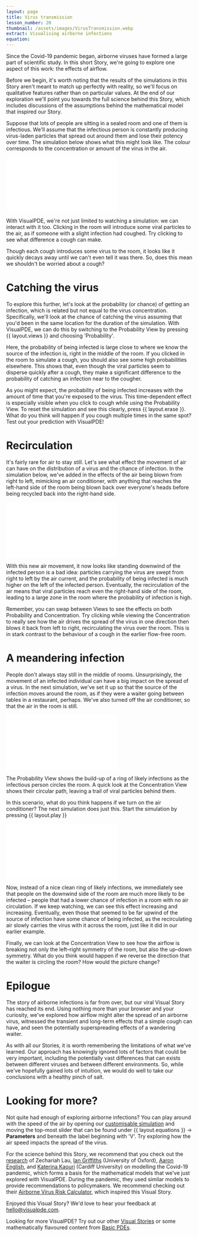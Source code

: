 ```yaml
---
layout: page
title: Virus transmission
lesson_number: 20
thumbnail: /assets/images/VirusTransmission.webp
extract: Visualising airborne infections
equation:
---
```


Since the Covid-19 pandemic began, airborne viruses have formed a large part of scientific study. In this short Story, we're going to explore one aspect of this work: the effects of airflow.

Before we begin, it's worth noting that the results of the simulations in this Story aren't meant to match up perfectly with reality, so we'll focus on qualitative features rather than on particular values. At the end of our exploration we'll point you towards the full science behind this Story, which includes discussions of the assumptions behind the mathematical model that inspired our Story.

Suppose that lots of people are sitting in a sealed room and one of them is infectious. We'll assume that the infectious person is constantly producing virus-laden particles that spread out around them and lose their potency over time. The simulation below shows what this might look like. The colour corresponds to the concentration or amount of the virus in the air. 

<iframe class="sim" src="/sim/?preset=CovidInAStillRoom&story&sf=1" frameborder="0" loading="lazy"></iframe>

With VisualPDE, we're not just limited to watching a simulation: we can interact with it too. Clicking in the room will introduce some viral particles to the air, as if someone with a slight infection had coughed. Try clicking to see what difference a cough can make.

Though each cough introduces some virus to the room, it looks like it quickly decays away until we can't even tell it was there. So, does this mean we shouldn't be worried about a cough?

# Catching the virus
To explore this further, let's look at the probability (or chance) of getting an infection, which is related but not equal to the virus concentration. Specifically, we'll look at the chance of catching the virus assuming that you'd been in the same location for the duration of the simulation. With VisualPDE, we can do this by switching to the Probability View by pressing {{ layout.views }} and choosing 'Probability'.

Here, the probability of being infected is large close to where we know the source of the infection is, right in the middle of the room. If you clicked in the room to simulate a cough, you should also see some high probabilities elsewhere. This shows that, even though the viral particles seem to disperse quickly after a cough, they make a significant difference to the probability of catching an infection near to the cougher.

As you might expect, the probability of being infected increases with the amount of time that you're exposed to the virus. This time-dependent effect is especially visible when you click to cough while using the Probability View. To reset the simulation and see this clearly, press {{ layout.erase }}. What do you think will happen if you cough multiple times in the same spot? Test out your prediction with VisualPDE!

# Recirculation
It's fairly rare for air to stay still. Let's see what effect the movement of air can have on the distribution of a virus and the chance of infection. In the simulation below, we've added in the effects of the air being blown from right to left, mimicking an air conditioner, with anything that reaches the left-hand side of the room being blown back over everyone's heads before being recycled back into the right-hand side.

<iframe class="sim" src="/sim/?preset=CovidInARoom&story&sf=1" frameborder="0" loading="lazy"></iframe>

With this new air movement, it now looks like standing downwind of the infected person is a bad idea: particles carrying the virus are swept from right to left by the air current, and the probability of being infected is much higher on the left of the infected person. Eventually, the recirculation of the air means that viral particles reach even the right-hand side of the room, leading to a large zone in the room where the probability of infection is high. 

Remember, you can swap between Views to see the effects on both Probability and Concentration. Try clicking while viewing the Concentration to really see how the air drives the spread of the virus in one direction then blows it back from left to right, recirculating the virus over the room. This is in stark contrast to the behaviour of a cough in the earlier flow-free room.

# A meandering infection
People don't always stay still in the middle of rooms. Unsurprisingly, the movement of an infected individual can have a big impact on the spread of a virus. In the next simulation, we've set it up so that the source of the infection moves around the room, as if they were a waiter going between tables in a restaurant, perhaps. We've also turned off the air conditioner, so that the air in the room is still.

<iframe class="sim" src="/sim/?preset=CovidInAStillRoomCircling&story&sf=1" frameborder="0" loading="lazy"></iframe>

The Probability View shows the build-up of a ring of likely infections as the infectious person circles the room. A quick look at the Concentration View shows their circular path, leaving a trail of viral particles behind them.

In this scenario, what do you think happens if we turn on the air conditioner? The next simulation does just this. Start the simulation by pressing {{ layout.play }}

<iframe class="sim" src="/sim/?preset=CovidInARoomCircling&story&sf=1" frameborder="0" loading="lazy"></iframe>

Now, instead of a nice clean ring of likely infections, we immediately see that people on the downwind side of the room are much more likely to be infected – people that had a lower chance of infection in a room with no air circulation. If we keep watching, we can see this effect increasing and increasing. Eventually, even those that seemed to be far upwind of the source of infection have some chance of being infected, as the recirculating air slowly carries the virus with it across the room, just like it did in our earlier example.

Finally, we can look at the Concentration View to see how the airflow is breaking not only the left–right symmetry of the room, but also the up–down symmetry. What do you think would happen if we reverse the direction that the waiter is circling the room? How would the picture change?

# Epilogue
The story of airborne infections is far from over, but our viral Visual Story has reached its end. Using nothing more than your browser and your curiosity, we've explored how airflow might alter the spread of an airborne virus, witnessed the transient and long-term effects that a simple cough can have, and seen the potentially superspreading effects of a wandering waiter.

As with all our Stories, it is worth remembering the limitations of what we've learned. Our approach has knowingly ignored lots of factors that could be very important, including the potentially vast differences that can exists between different viruses and between different environments. So, while we've hopefully gained lots of intuition, we would do well to take our conclusions with a healthy pinch of salt.

# Looking for more?
Not quite had enough of exploring airborne infections? You can play around with the speed of the air by opening our [customisable simulation](/sim/?preset=CovidInARoomCircling) and moving the top-most slider that can be found under <span class='click_sequence'>{{ layout.equations }} → **Parameters**</span> and beneath the label beginning with 'V'. Try exploring how the air speed impacts the spread of the virus.

For the science behind this Story, we recommend that you check out the [research](https://doi.org/10.1098/rspa.2021.0383) of Zechariah Lau, [Ian Griffiths](https://people.maths.ox.ac.uk/griffit4/) (University of Oxford), [Aaron English](https://twitter.com/aaronenglish001), and [Katerina Kaouri](https://profiles.cardiff.ac.uk/staff/kaourik) (Cardiff University) on modelling the Covid-19 pandemic, which forms a basis for the mathematical models that we've just explored with VisualPDE. During the pandemic, they used similar models to provide recommendations to policymakers. We recommend checking out their [Airborne Virus Risk Calculator](https://people.maths.ox.ac.uk/griffit4/Airborne_Transmission/index.html), which inspired this Visual Story.

Enjoyed this Visual Story? We'd love to hear your feedback at [hello@visualpde.com](mailto:hello@visualpde.com).

Looking for more VisualPDE? Try out our other [Visual Stories](/visual-stories) or some mathematically flavoured content from [Basic PDEs](/basic-pdes).



